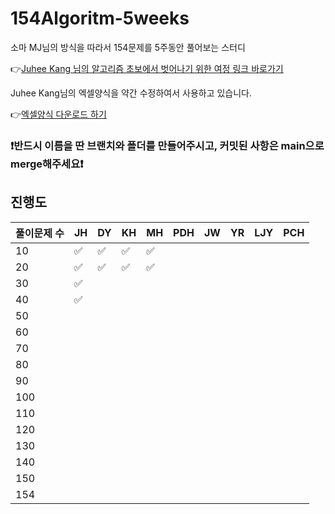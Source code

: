 # 154Algoritm-5weeks

소마 MJ님의 방식을 따라서 154문제를 5주동안 풀어보는 스터디

👉[Juhee Kang 님의 알고리즘 초보에서 벗어나기 위한 여정 링크 바로가기](https://claudiajkang.medium.com/%EC%95%8C%EA%B3%A0%EB%A6%AC%EC%A6%98-%EC%B4%88%EB%B3%B4%EC%97%90%EC%84%9C-%EB%B2%97%EC%96%B4%EB%82%98%EA%B8%B0-%EC%9C%84%ED%95%9C-%EC%97%AC%EC%A0%95-1ffb6bdfec6b)

Juhee Kang님의 엑셀양식을 약간 수정하여서 사용하고 있습니다.

👉[엑셀양식 다운로드 하기](https://docs.google.com/spreadsheets/d/1QXTwCkL-f9BbYO15qe2NCnqzQ03vuOh2ZA_nmWpZCCo/edit?usp=sharing)

### ❗️반드시 이름을 딴 브랜치와 폴더를 만들어주시고, 커밋된 사항은 main으로 merge해주세요❗️

## 진행도

| 풀이문제 수 | JH  | DY  | KH  | MH  | PDH | JW  | YR | LJY| PCH|
| ----------- | --- | --- | --- | --- | --- | --- | --- | --- | --- |
| 10          | ✅  | ✅ |  ✅  |  ✅  |     |     |     |     |     |
| 20          | ✅  | ✅ |  ✅  |  ✅ |     |     |     |     |     |
| 30          | ✅  |     |     |     |     |     |     |     |     |
| 40          | ✅  |     |     |     |     |     |     |     |     |
| 50          |     |     |     |     |     |     |     |     |     |
| 60          |     |     |     |     |     |     |     |     |     |
| 70          |     |     |     |     |     |     |     |     |     |
| 80          |     |     |     |     |     |     |     |     |     |
| 90          |     |     |     |     |     |     |     |     |     |
| 100         |     |     |     |     |     |     |     |     |     |
| 110         |     |     |     |     |     |     |     |     |     |
| 120         |     |     |     |     |     |     |     |     |     |
| 130         |     |     |     |     |     |     |     |     |     |
| 140         |     |     |     |     |     |     |     |     |     |
| 150         |     |     |     |     |     |     |     |     |     |
| 154         |     |     |     |     |     |     |     |     |     |
